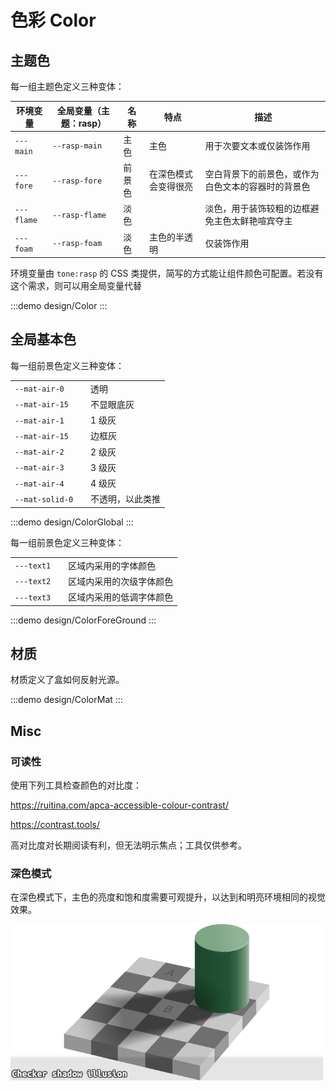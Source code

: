 # 色彩 Color

## 主题色

每一组主题色定义三种变体：

| 环境变量   | 全局变量（主题：rasp） | 名称   | 特点                 | 描述                                               |
| ---------- | ---------------------- | ------ | -------------------- | -------------------------------------------------- |
| `---main`  | `--rasp-main`          | 主色   | 主色                 | 用于次要文本或仅装饰作用                           |
| `---fore`  | `--rasp-fore`          | 前景色 | 在深色模式会变得很亮 | 空白背景下的前景色，或作为白色文本的容器时的背景色 |
| `---flame` | `--rasp-flame`         | 淡色   |                      | 淡色，用于装饰较粗的边框避免主色太鲜艳喧宾夺主     |
| `---foam`  | `--rasp-foam`          | 淡色   | 主色的半透明         | 仅装饰作用                                         |

环境变量由 `tone:rasp` 的 CSS 类提供，简写的方式能让组件颜色可配置。若没有这个需求，则可以用全局变量代替

:::demo design/Color
:::

## 全局基本色

每一组前景色定义三种变体：

|                 |     |                  |
| --------------- | --- | ---------------- |
| `--mat-air-0`   |     | 透明             |
| `--mat-air-15`  |     | 不显眼底灰       |
| `--mat-air-1`   |     | 1 级灰           |
| `--mat-air-15`  |     | 边框灰           |
| `--mat-air-2`   |     | 2 级灰           |
| `--mat-air-3`   |     | 3 级灰           |
| `--mat-air-4`   |     | 4 级灰           |
| `--mat-solid-0` |     | 不透明，以此类推 |

:::demo design/ColorGlobal
:::

每一组前景色定义三种变体：

|            |     |                          |
| ---------- | --- | ------------------------ |
| `---text1` |     | 区域内采用的字体颜色     |
| `---text2` |     | 区域内采用的次级字体颜色 |
| `---text3` |     | 区域内采用的低调字体颜色 |

:::demo design/ColorForeGround
:::

## 材质

材质定义了盒如何反射光源。

:::demo design/ColorMat
:::

## Misc

### 可读性

使用下列工具检查颜色的对比度：

https://ruitina.com/apca-accessible-colour-contrast/

https://contrast.tools/

高对比度对长期阅读有利，但无法明示焦点；工具仅供参考。

### 深色模式

在深色模式下，主色的亮度和饱和度需要可观提升，以达到和明亮环境相同的视觉效果。

![Checker shadow illusion](./Color01.png)

